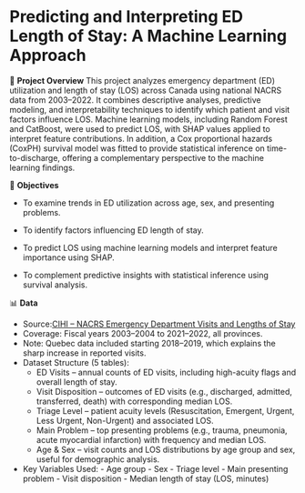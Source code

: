 # Predicting and Interpreting ED Length of Stay: A Machine Learning Approach

📌  **Project Overview**
This project analyzes emergency department (ED) utilization and length of stay (LOS) across Canada using national NACRS data from 2003–2022. It combines descriptive analyses, predictive modeling, and interpretability techniques to identify which patient and visit factors influence LOS. Machine learning models, including Random Forest and CatBoost, were used to predict LOS, with SHAP values applied to interpret feature contributions. In addition, a Cox proportional hazards (CoxPH) survival model was fitted to provide statistical inference on time-to-discharge, offering a complementary perspective to the machine learning findings.

🎯 **Objectives**
- To examine trends in ED utilization across age, sex, and presenting problems.

- To identify factors influencing ED length of stay.

- To predict LOS using machine learning models and interpret feature importance using SHAP.

- To complement predictive insights with statistical inference using survival analysis.

📊 **Data**

- Source:[CIHI – NACRS Emergency Department Visits and Lengths of Stay](https://www.cihi.ca/en/nacrs-emergency-department-visits-and-lengths-of-stay) 
- Coverage: Fiscal years 2003–2004 to 2021–2022, all provinces.
- Note: Quebec data included starting 2018–2019, which explains the sharp increase in reported visits.
- Dataset Structure (5 tables):
    - ED Visits – annual counts of ED visits, including high-acuity flags and overall length of stay.
    - Visit Disposition – outcomes of ED visits (e.g., discharged, admitted, transferred, death) with corresponding median LOS.
    - Triage Level – patient acuity levels (Resuscitation, Emergent, Urgent, Less Urgent, Non-Urgent) and associated LOS.
    - Main Problem – top presenting problems (e.g., trauma, pneumonia, acute myocardial infarction) with frequency and median LOS.
    - Age & Sex – visit counts and LOS distributions by age group and sex, useful for demographic analysis.
- Key Variables Used:
        - Age group
        - Sex
        - Triage level
        - Main presenting problem
        - Visit disposition
        - Median length of stay (LOS, minutes)

